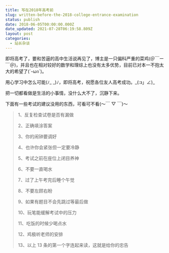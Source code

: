 ```yaml
---
title: 写在2018年高考前
slug: written-before-the-2018-college-entrance-examination
status: publish
date: 2018-06-05T00:00:00.000Z
date_updated: 2021-07-28T06:19:58.809Z
layout: post
categories:
  - 站长杂谈
---
```


即将高考了，要和苦逼的高中生活说再见了，博主是一只偏科严重的菜鸡(＠￣ー￣＠)，并且也在相对较好的数学和理综上也没有太多优势，目前已对本一不抱太大的希望了(´-ωก\`)。

用心学习中怎么可能(ﾉ\_ \_)ﾉ，即将高考，祝愿各位友人高考成功。\_(:з」∠)\_

把一切都看做是生活的小事情，没什么大不了，沉静下来。

下面有一些考试的建议没用的东西，可看可不看(〜￣ ▽ ￣)〜

> 1、反复检查试卷是否有漏做
>
> 2、正确填涂答案
>
> 3、你的闹钟要调好
>
> 4、也许你会紧张但一定要冷静
>
> 5、考试之前在座位上闭目养神
>
> 6、不要一直喝水
>
> 7、过了上午考完后睡个午觉
>
> 8、不要左顾右盼
>
> 9、如果有题目不会先跳过等最后做
>
> 10、玩笔能缓解考试中的压力
>
> 11、吃饭的时候少喝点水
>
> 12、鸡极听老师的安排
>
> 13、以上 13 条的第一个字连起来读，这就是给你的忠告
